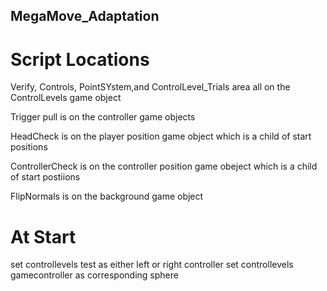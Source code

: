 ## MegaMove_Adaptation

# Script Locations
Verify, Controls, PointSYstem,and ControlLevel_Trials area all on the ControlLevels game object 

Trigger pull is on the controller game objects 

HeadCheck is on the player position game object which is a child of start positions 

ControllerCheck is on the controller position game obeject which is a child of start postiions 

FlipNormals is on the background game object 

# At Start
set controllevels test as either left or right controller
set controllevels gamecontroller as corresponding sphere
